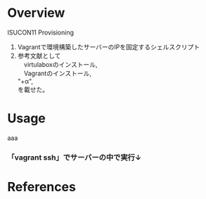 # Overview
ISUCON11 Provisioning
1. Vagrantで環境構築したサーバーのIPを固定するシェルスクリプト
2. 参考文献として<br>
　virtulaboxのインストール,<br>
　Vagrantのインストール,<br>
   "+α",<br>
を載せた。

# Usage
aaa

### 「vagrant ssh」でサーバーの中で実行↓

# References



